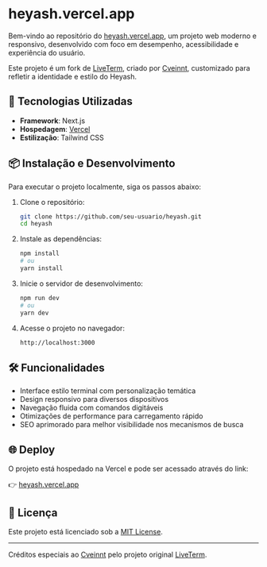 
# heyash.vercel.app

Bem-vindo ao repositório do [heyash.vercel.app](https://heyash.vercel.app/), um projeto web moderno e responsivo, desenvolvido com foco em desempenho, acessibilidade e experiência do usuário.

Este projeto é um fork de [LiveTerm](https://github.com/Cveinnt/LiveTerm), criado por [Cveinnt](https://github.com/Cveinnt), customizado para refletir a identidade e estilo do Heyash.

## 🚀 Tecnologias Utilizadas

- **Framework**: Next.js
- **Hospedagem**: [Vercel](https://vercel.com/)
- **Estilização**: Tailwind CSS

## 📦 Instalação e Desenvolvimento

Para executar o projeto localmente, siga os passos abaixo:

1. Clone o repositório:

   ```bash
   git clone https://github.com/seu-usuario/heyash.git
   cd heyash
   ```

2. Instale as dependências:

   ```bash
   npm install
   # ou
   yarn install
   ```

3. Inicie o servidor de desenvolvimento:

   ```bash
   npm run dev
   # ou
   yarn dev
   ```

4. Acesse o projeto no navegador:

   ```
   http://localhost:3000
   ```

## 🛠️ Funcionalidades

- Interface estilo terminal com personalização temática
- Design responsivo para diversos dispositivos
- Navegação fluida com comandos digitáveis
- Otimizações de performance para carregamento rápido
- SEO aprimorado para melhor visibilidade nos mecanismos de busca

## 🌐 Deploy

O projeto está hospedado na Vercel e pode ser acessado através do link:

👉 [heyash.vercel.app](https://heyash.vercel.app/)

## 📄 Licença

Este projeto está licenciado sob a [MIT License](LICENSE).

---

Créditos especiais ao [Cveinnt](https://github.com/Cveinnt) pelo projeto original [LiveTerm](https://github.com/Cveinnt/LiveTerm).
